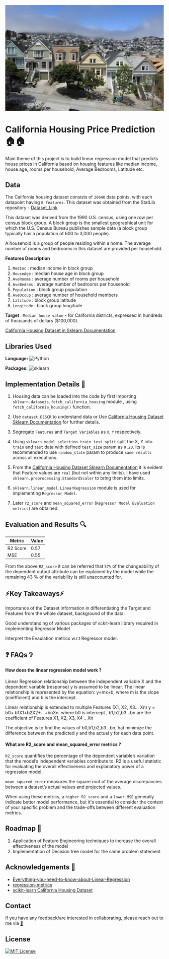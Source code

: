 ![plot](./results/California_Housing.jpg)

# California Housing Price Prediction 🏠🏠

Main theme of this project is to build linear regression model that predicts house prices in California based on housing features like median income, house age, rooms per household, Average Bedrooms, Latitude etc.

## Data 
The California housing dataset consists of `20640` data points, with each datapoint having `8 features`. This dataset was obtained from the StatLib repository -
[Dataset_Link](https://www.dcc.fc.up.pt/~ltorgo/Regression/cal_housing.html)  

This dataset was derived from the 1990 U.S. census, using one row per census
block group. A block group is the smallest geographical unit for which the U.S.
Census Bureau publishes sample data (a block group typically has a population
of 600 to 3,000 people).

A household is a group of people residing within a home. The average
number of rooms and bedrooms in this dataset are provided per household.


**Features Description**

1. `MedInc`     : median income in block group
2. `HouseAge`   : median house age in block group
3. `AveRooms`   : average number of rooms per household
4. `AveBedrms`  : average number of bedrooms per household
5. `Population` : block group population
6. `AveOccup`   : average number of household members
7. `Latitude`   : block group latitude
8. `Longitude`  : block group longitude

**Target** : `Median house value` - for California districts, expressed in hundreds of thousands of dollars ($100,000).

[California Housing Dataset in Sklearn Documentation](https://scikit-learn.org/stable/modules/generated/sklearn.datasets.fetch_california_housing.html)

## Libraries Used 

**Language:** ![Python](https://img.shields.io/badge/python-3670A0?style=for-the-badge&logo=python&logoColor=ffdd54)

**Packages:** ![sklearn](https://img.shields.io/badge/scikit-learn-orange)

## Implementation Details 📜

1. Housing data can be loaded into the code by first importing `sklearn.datasets.fetch_california_housing` module , using  `fetch_california_housing()` function.

2. Use `dataset.DESCR` to understand data or Use [California Housing Dataset Sklearn Documentation](https://scikit-learn.org/stable/modules/generated/sklearn.datasets.fetch_california_housing.html) for further details.

3. Segregate `Features` and `Target Variables` as `X`, `Y` respectively.

4. Using `sklearn.model_selection.train_test_split` split the X, Y into `train` and `test` data with defined `test_size` param as  `0.20`. Its is recommended to use `random_state` param to produce `same results` across all executions.

5. From the [California Housing Dataset Sklearn Documentation](https://scikit-learn.org/stable/modules/generated/sklearn.datasets.fetch_california_housing.html) it is evident that Feature values are `real` (but not within any limits). I have used `sklearn.preprocessing.StandardScaler` to bring them into limits.

6.  `sklearn.linear_model.LinearRegression` module is used for implementing `Regressor Model`. 

7.  Later `r2_score` and `mean_squared_error` (`Regressor Model Evaluation metrics`) are obtained.

## Evaluation and Results 🔍

| Metric        | Value         |
| ------------- | ------------- |
| R2 Score      | 0.57          |
| MSE           | 0.55          |

From the above `R2_score` it can be referred that `57%` of the changeability of the dependent output attribute can be explained by the model while the remaining 43 % of the variability is still unaccounted for.

## ⚡Key Takeaways⚡

Importance of the Dataset information in differentiating the Target and Features from the whole dataset, background of the data.

Good understanding of various packages of sckit-learn library required in implementing Regressor Model

Interpret the Evaulation metrics w.r.t Regressor model.

## ❓ FAQs ❔

#### How does the linear regression model work ?
Linear Regression relationship between the independent variable X and the dependent variable (response)  y is assumed to be linear. The linear relationship is represented by the equation: y=mx+b, where m is the slope (coefficient) and b is the intercept.

Linear relationship is extended to multiple Features (X1, X2, X3... Xn)
y = b0+ b1X1+b2X2+...+bnXn. where b0 is intercept , b1,b2,b3...bn are the coefficient of Features X1, X2, X3, X4 .. Xn

The objective is to find the values of b0,b1,b2,b3...bn, hat minimize the difference between the predicted y and the actual y for each data point.

#### What are R2_score and mean_squared_error metrics ?
`R2_score` quantifies the percentage of the dependent variable’s variation that the model’s independent variables contribute to. R2 is a useful statistic for evaluating the overall effectiveness and explanatory power of a regression model.

 `mean_squared_error` measures the square root of the average discrepancies between a dataset’s actual values and projected values.

When using these metrics, a `higher R2_score` and a `lower MSE` generally indicate better model performance, but it's essential to consider the context of your specific problem and the trade-offs between different evaluation metrics.

## Roadmap 🏁
1. Application of Feature Engineering techniques to increase the overall effectiveness of the model
2. Implementation of Decision tree model for the same problem statement

## Acknowledgements 🙌

- [Everything-you-need-to-know-about-Linear-Regression](https://www.analyticsvidhya.com/blog/2021/10/everything-you-need-to-know-about-linear-regression/)
- [regression-metrics](https://www.geeksforgeeks.org/regression-metrics/)
- [scikit-learn California Housing Dataset](https://scikit-learn.org/stable/modules/generated/sklearn.datasets.fetch_california_housing.html#sklearn.datasets.fetch_california_housing)

## Contact

If you have any feedback/are interested in collaborating, please reach out to me via [📧](sathwik.office@gmail.com)


## License

[![MIT License](https://img.shields.io/badge/License-MIT-green.svg)](https://choosealicense.com/licenses/mit/)








